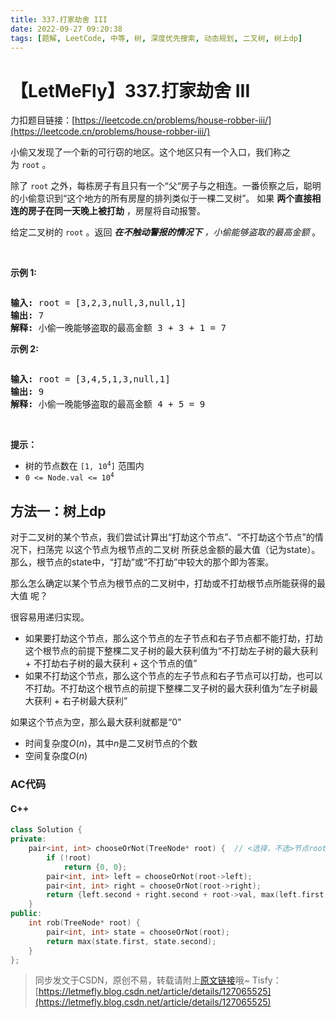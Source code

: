 ```yaml
---
title: 337.打家劫舍 III
date: 2022-09-27 09:20:38
tags: [题解, LeetCode, 中等, 树, 深度优先搜索, 动态规划, 二叉树, 树上dp]
---
```


# 【LetMeFly】337.打家劫舍 III

力扣题目链接：[https://leetcode.cn/problems/house-robber-iii/](https://leetcode.cn/problems/house-robber-iii/)

<p>小偷又发现了一个新的可行窃的地区。这个地区只有一个入口，我们称之为<meta charset="UTF-8" />&nbsp;<code>root</code>&nbsp;。</p>

<p>除了<meta charset="UTF-8" />&nbsp;<code>root</code>&nbsp;之外，每栋房子有且只有一个“父“房子与之相连。一番侦察之后，聪明的小偷意识到“这个地方的所有房屋的排列类似于一棵二叉树”。 如果 <strong>两个直接相连的房子在同一天晚上被打劫</strong> ，房屋将自动报警。</p>

<p>给定二叉树的&nbsp;<code>root</code>&nbsp;。返回&nbsp;<em><strong>在不触动警报的情况下</strong>&nbsp;，小偷能够盗取的最高金额</em>&nbsp;。</p>

<p>&nbsp;</p>

<p><strong>示例 1:</strong></p>

<p><img alt="" src="https://assets.leetcode.com/uploads/2021/03/10/rob1-tree.jpg" /></p>

<pre>
<strong>输入: </strong>root = [3,2,3,null,3,null,1]
<strong>输出:</strong> 7 
<strong>解释:</strong>&nbsp;小偷一晚能够盗取的最高金额 3 + 3 + 1 = 7</pre>

<p><strong>示例 2:</strong></p>

<p><img alt="" src="https://assets.leetcode.com/uploads/2021/03/10/rob2-tree.jpg" /></p>

<pre>
<strong>输入: </strong>root = [3,4,5,1,3,null,1]
<strong>输出:</strong> 9
<strong>解释:</strong>&nbsp;小偷一晚能够盗取的最高金额 4 + 5 = 9
</pre>

<p>&nbsp;</p>

<p><strong>提示：</strong></p>

<p><meta charset="UTF-8" /></p>

<ul>
	<li>树的节点数在&nbsp;<code>[1, 10<sup>4</sup>]</code> 范围内</li>
	<li><code>0 &lt;= Node.val &lt;= 10<sup>4</sup></code></li>
</ul>


    
## 方法一：树上dp

对于二叉树的某个节点，我们尝试计算出“打劫这个节点”、“不打劫这个节点”的情况下，扫荡完 以这个节点为根节点的二叉树 所获总金额的最大值（记为state）。那么，根节点的state中，“打劫”或“不打劫”中较大的那个即为答案。

那么怎么确定以某个节点为根节点的二叉树中，打劫或不打劫根节点所能获得的最大值 呢？

很容易用递归实现。

+ 如果要打劫这个节点，那么这个节点的左子节点和右子节点都不能打劫，打劫这个根节点的前提下整棵二叉子树的最大获利值为“不打劫左子树的最大获利 + 不打劫右子树的最大获利 + 这个节点的值”
+ 如果不打劫这个节点，那么这个节点的左子节点和右子节点可以打劫，也可以不打劫。不打劫这个根节点的前提下整棵二叉子树的最大获利值为“左子树最大获利 + 右子树最大获利”

如果这个节点为空，那么最大获利就都是“0”

+ 时间复杂度$O(n)$，其中$n$是二叉树节点的个数
+ 空间复杂度$O(n)$

### AC代码

#### C++

```cpp
class Solution {
private:
    pair<int, int> chooseOrNot(TreeNode* root) {  // <选择，不选>节点root的情况下的最大打劫值
        if (!root)
            return {0, 0};
        pair<int, int> left = chooseOrNot(root->left);
        pair<int, int> right = chooseOrNot(root->right);
        return {left.second + right.second + root->val, max(left.first, left.second) + max(right.first, right.second)};
    }
public:
    int rob(TreeNode* root) {
        pair<int, int> state = chooseOrNot(root);
        return max(state.first, state.second);
    }
};
```

> 同步发文于CSDN，原创不易，转载请附上[原文链接](https://blog.tisfy.eu.org/2022/09/27/LeetCode%200337.%E6%89%93%E5%AE%B6%E5%8A%AB%E8%88%8DIII/)哦~
> Tisfy：[https://letmefly.blog.csdn.net/article/details/127065525](https://letmefly.blog.csdn.net/article/details/127065525)

